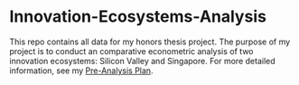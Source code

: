 # Innovation-Ecosystems-Analysis
This repo contains all data for my honors thesis project. The purpose of my project is to conduct an comparative econometric analysis of two innovation ecosystems: Silicon Valley and Singapore. For more detailed information, see my [Pre-Analysis Plan](notebooks/pre-analysis-plan.ipynb).
